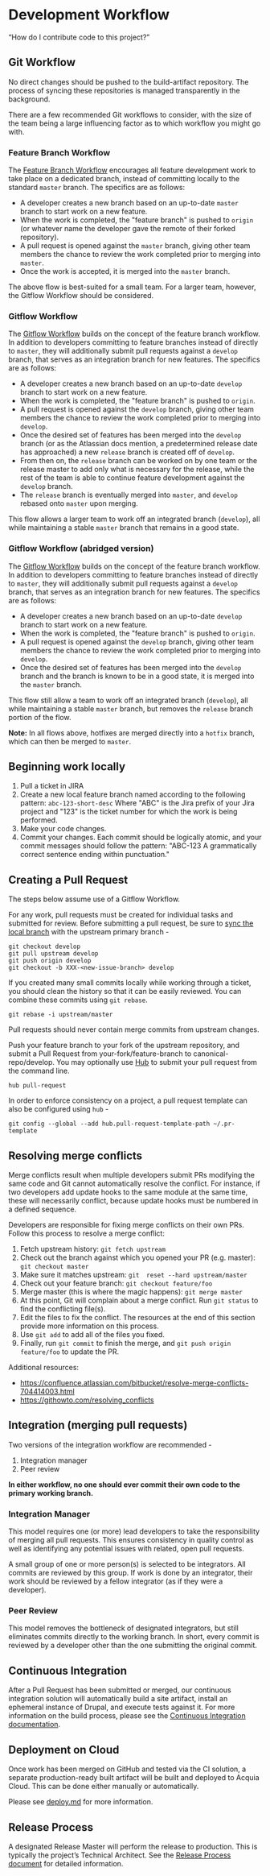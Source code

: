 # Development Workflow

“How do I contribute code to this project?”

## Git Workflow

No direct changes should be pushed to the build-artifact repository. The process of syncing these repositories is managed transparently in the background.

There are a few recommended Git workflows to consider, with the size of the team being a large influencing factor as to which workflow you might go with.

### Feature Branch Workflow

The [Feature Branch Workflow](https://www.atlassian.com/git/tutorials/comparing-workflows#feature-branch-workflow) encourages all feature development work to take place on a dedicated branch, instead of committing locally to the standard `master` branch. The specifics are as follows:

* A developer creates a new branch based on an up-to-date `master` branch to start work on a new feature.
* When the work is completed, the "feature branch" is pushed to `origin` (or whatever name the developer gave the remote of their forked repository).
* A pull request is opened against the `master` branch, giving other team members the chance to review the work completed prior to merging into `master`.
* Once the work is accepted, it is merged into the `master` branch.

The above flow is best-suited for a small team. For a larger team, however, the Gitflow Workflow should be considered.

### Gitflow Workflow

The [Gitflow Workflow](https://www.atlassian.com/git/tutorials/comparing-workflows#gitflow-workflow) builds on the concept of the feature branch workflow. In addition to developers committing to feature branches instead of directly to `master`, they will additionally submit pull requests against a `develop` branch, that serves as an integration branch for new features. The specifics are as follows:

* A developer creates a new branch based on an up-to-date `develop` branch to start work on a new feature.
* When the work is completed, the "feature branch" is pushed to `origin`.
* A pull request is opened against the `develop` branch, giving other team members the chance to review the work completed prior to merging into `develop`.
* Once the desired set of features has been merged into the `develop` branch (or as the Atlassian docs mention, a predetermined release date has approached) a new `release` branch is created off of `develop`.
* From then on, the `release` branch can be worked on by one team or the release master to add only what is necessary for the release, while the rest of the team is able to continue feature development against the `develop` branch.
* The `release` branch is eventually merged into `master`, and `develop` rebased onto `master` upon merging.

This flow allows a larger team to work off an integrated branch (`develop`), all while maintaining a stable `master` branch that remains in a good state.

### Gitflow Workflow (abridged version)

The [Gitflow Workflow](https://www.atlassian.com/git/workflows#!workflow-gitflow) builds on the concept of the feature branch workflow. In addition to developers committing to feature branches instead of directly to `master`, they will additionally submit pull requests against a `develop` branch, that serves as an integration branch for new features. The specifics are as follows:

* A developer creates a new branch based on an up-to-date `develop` branch to start work on a new feature.
* When the work is completed, the "feature branch" is pushed to `origin`.
* A pull request is opened against the `develop` branch, giving other team members the chance to review the work completed prior to merging into `develop`.
* Once the desired set of features has been merged into the `develop` branch and the branch is known to be in a good state, it is merged into the `master` branch.

This flow still allow a team to work off an integrated branch (`develop`), all while maintaining a stable `master` branch, but removes the `release` branch portion of the flow.

**Note:** In all flows above, hotfixes are merged directly into a `hotfix` branch, which can then be merged to `master`.

## Beginning work locally

1. Pull a ticket in JIRA
1. Create a new local feature branch named according to the following pattern:
  `abc-123-short-desc` Where "ABC" is the Jira prefix of your Jira project and "123" is the ticket number for which the work is being performed.
1. Make your code changes.
1. Commit your changes. Each commit should be logically atomic, and your commit messages should follow the pattern: "ABC-123 A grammatically correct sentence ending within punctuation."

## Creating a Pull Request

The steps below assume use of a Gitflow Workflow.

For any work, pull requests must be created for individual tasks and submitted for review. Before submitting a pull request, be sure to [sync the local branch](https://help.github.com/articles/syncing-a-fork) with the upstream primary branch -

    git checkout develop
    git pull upstream develop
    git push origin develop
    git checkout -b XXX-<new-issue-branch> develop

If you created many small commits locally while working through a ticket, you should clean the history so that it can be easily reviewed. You can combine these commits using `git rebase`.

    git rebase -i upstream/master

Pull requests should never contain merge commits from upstream changes.

Push your feature branch to your fork of the upstream repository, and submit a Pull Request from your-fork/feature-branch to canonical-repo/develop. You may optionally use [Hub](https://github.com/github/hub) to submit your pull request from the command line.

    hub pull-request

In order to enforce consistency on a project, a pull request template can also be configured using `hub` -

    git config --global --add hub.pull-request-template-path ~/.pr-template

## Resolving merge conflicts

Merge conflicts result when multiple developers submit PRs modifying the same code and Git cannot automatically resolve the conflict. For instance, if two developers add update hooks to the same module at the same time, these will necessarily conflict, because update hooks must be numbered in a defined sequence.

Developers are responsible for fixing merge conflicts on their own PRs. Follow this process to resolve a merge conflict:

1. Fetch upstream history: `git fetch upstream`
2. Check out the branch against which you opened your PR (e.g. master): `git checkout master`
3. Make sure it matches upstream: `git  reset --hard upstream/master`
4. Check out your feature branch: `git checkout feature/foo`
5. Merge master (this is where the magic happens): `git merge master`
6. At this point, Git will complain about a merge conflict. Run `git status` to find the conflicting file(s).
7. Edit the files to fix the conflict. The resources at the end of this section provide more information on this process.
8. Use `git add` to add all of the files you fixed.
9. Finally, run `git commit` to finish the merge, and `git push origin feature/foo` to update the PR.

Additional resources:

- https://confluence.atlassian.com/bitbucket/resolve-merge-conflicts-704414003.html
- https://githowto.com/resolving_conflicts

## Integration (merging pull requests)

Two versions of the integration workflow are recommended -

1. Integration manager
1. Peer review

**In either workflow, no one should ever commit their own code to the primary working branch.**

### Integration Manager

This model requires one (or more) lead developers to take the responsibility of merging all pull requests. This ensures consistency in quality control as well as identifying any potential issues with related, open pull requests.

A small group of one or more person(s) is selected to be integrators. All commits are reviewed by this group. If work is done by an integrator, their work should be reviewed by a fellow integrator (as if they were a developer).

### Peer Review

This model removes the bottleneck of designated integrators, but still eliminates commits directly to the working branch. In short, every commit is reviewed by a developer other than the one submitting the original commit.

## Continuous Integration

After a Pull Request has been submitted or merged, our continuous integration solution will automatically build a site artifact, install an ephemeral instance of Drupal, and execute tests against it. For more information on the build process, please see the [Continuous Integration documentation](ci.md).

## Deployment on Cloud

Once work has been merged on GitHub and tested via the CI solution, a separate production-ready built artifact will be built and deployed to Acquia Cloud. This can be done either manually or automatically.

Please see [deploy.md](deploy.md) for more information.

## Release Process

A designated Release Master will perform the release to production. This is typically the project’s Technical Architect. See the [Release Process document](release-process.md) for detailed information.
